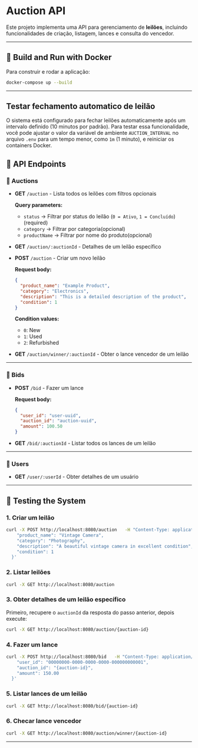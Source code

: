 # Auction API

Este projeto implementa uma API para gerenciamento de **leilões**, incluindo funcionalidades de criação, listagem, lances e consulta do vencedor.  

---

## 🚀 Build and Run with Docker

Para construir e rodar a aplicação:

```bash
docker-compose up --build
```

---

## Testar fechamento automatico de leilão

O sistema está configurado para fechar leilões automaticamente após um intervalo definido (10 minutos por padrão). Para testar essa funcionalidade, você pode ajustar o valor da variável de ambiente `AUCTION_INTERVAL` no arquivo `.env` para um tempo menor, como `1m` (1 minuto), e reiniciar os containers Docker.

## 📌 API Endpoints

### 🔹 Auctions

- **GET** `/auction` - Lista todos os leilões com filtros opcionais  

  **Query parameters:**
  - `status` → Filtrar por status do leilão (`0 = Ativo`, `1 = Concluído`) (required)
  - `category` → Filtrar por categoria(opcional)
  - `productName` → Filtrar por nome do produto(opcional)  

- **GET** `/auction/:auctionId` - Detalhes de um leilão específico  

- **POST** `/auction` - Criar um novo leilão  

  **Request body:**
  ```json
  {
    "product_name": "Example Product",
    "category": "Electronics",
    "description": "This is a detailed description of the product",
    "condition": 1
  }
  ```

  **Condition values:**
  - `0`: New  
  - `1`: Used  
  - `2`: Refurbished  

- **GET** `/auction/winner/:auctionId` - Obter o lance vencedor de um leilão  

---

### 🔹 Bids

- **POST** `/bid` - Fazer um lance  

  **Request body:**
  ```json
  {
    "user_id": "user-uuid",
    "auction_id": "auction-uuid",
    "amount": 100.50
  }
  ```

- **GET** `/bid/:auctionId` - Listar todos os lances de um leilão  

---

### 🔹 Users

- **GET** `/user/:userId` - Obter detalhes de um usuário  

---

## 🧪 Testing the System

### 1. Criar um leilão
```bash
curl -X POST http://localhost:8080/auction   -H "Content-Type: application/json"   -d '{
    "product_name": "Vintage Camera",
    "category": "Photography",
    "description": "A beautiful vintage camera in excellent condition",
    "condition": 1
  }'
```

### 2. Listar leilões
```bash
curl -X GET http://localhost:8080/auction
```

### 3. Obter detalhes de um leilão específico
Primeiro, recupere o `auctionId` da resposta do passo anterior, depois execute:
```bash
curl -X GET http://localhost:8080/auction/{auction-id}
```

### 4. Fazer um lance
```bash
curl -X POST http://localhost:8080/bid   -H "Content-Type: application/json"   -d '{
    "user_id": "00000000-0000-0000-0000-000000000001",
    "auction_id": "{auction-id}",
    "amount": 150.00
  }'
```

### 5. Listar lances de um leilão
```bash
curl -X GET http://localhost:8080/bid/{auction-id}
```

### 6. Checar lance vencedor
```bash
curl -X GET http://localhost:8080/auction/winner/{auction-id}
```

---